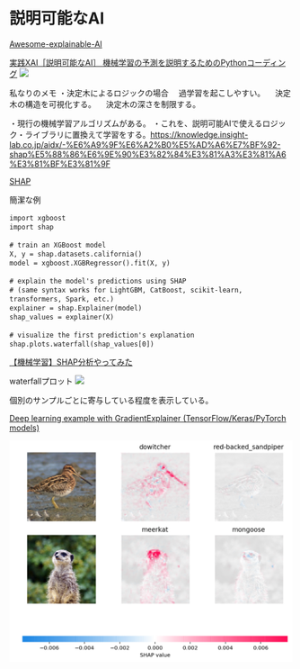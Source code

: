 # 説明可能なAI

[Awesome-explainable-AI](https://github.com/wangyongjie-ntu/Awesome-explainable-AI)

[実践XAI［説明可能なAI］ 機械学習の予測を説明するためのPythonコーディング](https://book.impress.co.jp/books/1121101133)
![](https://book.impress.co.jp/img/1121101133_003.png)

私なりのメモ
・決定木によるロジックの場合
　過学習を起こしやすい。
　決定木の構造を可視化する。
　決定木の深さを制限する。

・現行の機械学習アルゴリズムがある。
・これを、説明可能AIで使えるロジック・ライブラリに置換えて学習をする。https://knowledge.insight-lab.co.jp/aidx/-%E6%A9%9F%E6%A2%B0%E5%AD%A6%E7%BF%92-shap%E5%88%86%E6%9E%90%E3%82%84%E3%81%A3%E3%81%A6%E3%81%BF%E3%81%9F

[SHAP](https://github.com/shap/shap)

簡潔な例
```python:
import xgboost
import shap

# train an XGBoost model
X, y = shap.datasets.california()
model = xgboost.XGBRegressor().fit(X, y)

# explain the model's predictions using SHAP
# (same syntax works for LightGBM, CatBoost, scikit-learn, transformers, Spark, etc.)
explainer = shap.Explainer(model)
shap_values = explainer(X)

# visualize the first prediction's explanation
shap.plots.waterfall(shap_values[0])
```

[【機械学習】SHAP分析やってみた](https://knowledge.insight-lab.co.jp/aidx/-%E6%A9%9F%E6%A2%B0%E5%AD%A6%E7%BF%92-shap%E5%88%86%E6%9E%90%E3%82%84%E3%81%A3%E3%81%A6%E3%81%BF%E3%81%9F)

waterfallプロット
![](https://knowledge.insight-lab.co.jp/hs-fs/hubfs/image-20230626233641321.png?width=1400&height=818&name=image-20230626233641321.png)

個別のサンプルごとに寄与している程度を表示している。

[Deep learning example with GradientExplainer (TensorFlow/Keras/PyTorch models)](https://github.com/shap/shap?tab=readme-ov-file#deep-learning-example-with-gradientexplainer-tensorflowkeraspytorch-models)

![](https://raw.githubusercontent.com/shap/shap/master/docs/artwork/gradient_imagenet_plot.png)
